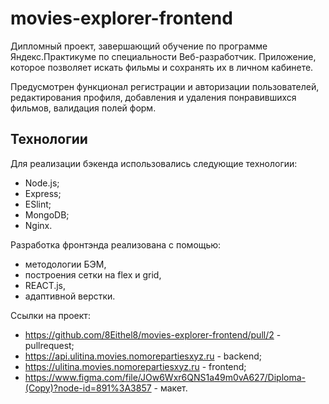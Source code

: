 # movies-explorer-frontend
Дипломный проект, завершающий обучение по программе Яндекс.Практикуме по специальности Веб-разработчик.
Приложение, которое позволяет искать фильмы и сохранять их в личном кабинете.

Предусмотрен функционал регистрации и авторизации пользователей, 
редактирования профиля, добавления и удаления понравившихся фильмов, валидация полей форм.

## Технологии 
Для реализации бэкенда использовались следующие технологии:
- Node.js;
- Express;
- ESlint;
- MongoDB;
- Nginx.

Разработка фронтэнда реализована с помощью:
- методологии БЭМ,
- построения сетки на flex и grid,
- REACT.js,
- адаптивной верстки.

Ссылки на проект: 
- https://github.com/8Eithel8/movies-explorer-frontend/pull/2 - pullrequest;
- https://api.ulitina.movies.nomorepartiesxyz.ru - backend;
- https://ulitina.movies.nomorepartiesxyz.ru - frontend;
- https://www.figma.com/file/JOw6Wxr6QNS1a49m0vA627/Diploma-(Copy)?node-id=891%3A3857 - макет.
